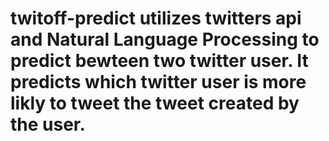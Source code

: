 # twitoff-predict utilizes twitters api and Natural Language Processing to predict bewteen two twitter user. It predicts which twitter user is more likly to tweet the tweet created by the user.
